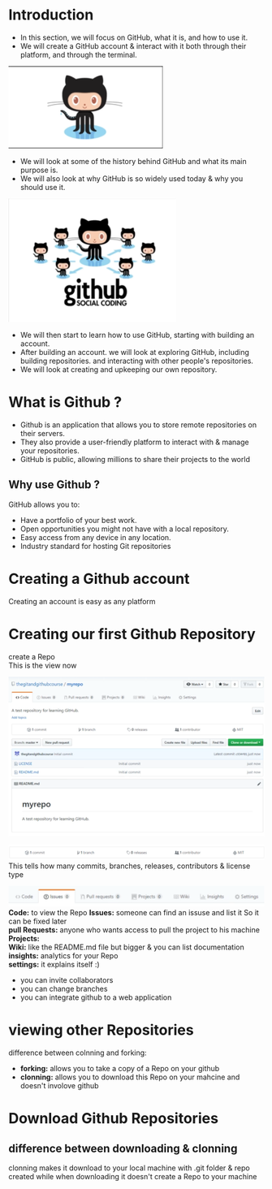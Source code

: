 # Introduction  

* In this section, we will focus on GitHub, what it is,
and how to use it.
* We will create a GitHub account & interact with it
both through their platform, and through the
terminal.

![alt text](image.png)  

* We will look at some of the history behind GitHub
and what its main purpose is.
* We will also look at why GitHub is so widely used
today & why you should use it.  

![ ](image-1.png) 

* We will then start to learn how to use GitHub, starting
with building an account.
* After building an account. we will look at exploring
GitHub, including building repositories. and
interacting with other people's repositories.
* We will look at creating and upkeeping our own
repository.  



# What is Github ?  

* Github is an application that allows you to store
remote repositories on their servers.
* They also provide a user-friendly platform to
interact with & manage your repositories.
* GitHub is public, allowing millions to share their
projects to the world

## Why use Github ?

GitHub allows you to:
* Have a portfolio of your best work.
* Open opportunities you might not have with a
local repository.
* Easy access from any device in any location.
* Industry standard for hosting Git repositories  


# Creating a Github account  

Creating an account is easy as any platform  

# Creating our first Github Repository  

create a Repo   
This is the view now

![alt text](image-2.png)

![alt text](image-3.png)
This tells how many commits, branches, releases, contributors & license type  

![alt text](image-4.png)
**Code:** to view the Repo
**Issues:** someone can find an issuse and list it So it can be fixed later  
**pull Requests:** anyone who wants access to pull the project to his machine  
**Projects:**  
**Wiki:** like the README.md file but bigger & you can list documentation  
**insights:** analytics for your Repo  
**settings:** it explains itself :)  
- you can invite collaborators  
- you can change branches
- you can integrate github to a web application  

# viewing other Repositories  

difference between colnning and forking:  
* **forking:** allows you to take a copy of a Repo on your github
* **clonning:** allows you to download this Repo on your mahcine and doesn't involove github  


# Download Github Repositories
  
## difference between downloading & clonning 

clonning makes it download to your local machine with .git folder & repo created
while when downloading it doesn't create a Repo to your machine